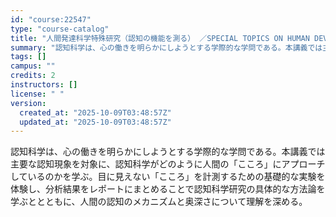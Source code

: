 ```yaml
---
id: "course:22547"
type: "course-catalog"
title: "人間発達科学特殊研究（認知の機能を測る） ／SPECIAL TOPICS ON HUMAN DEVELOPMENTAL SCIENCE: EXPERIMENTAL RESEARCH IN COGNITIVE SCIENCE"
summary: "認知科学は、心の働きを明らかにしようとする学際的な学問である。本講義では主要な認知現象を対象に、認知科学がどのように人間の「こころ」にアプローチしているのかを学ぶ。目に見えない「こころ」を計測するための基礎的な実験を体験し、分析結果をレポー…"
tags: []
campus: ""
credits: 2
instructors: []
license: " "
version:
  created_at: "2025-10-09T03:48:57Z"
  updated_at: "2025-10-09T03:48:57Z"
---
```


認知科学は、心の働きを明らかにしようとする学際的な学問である。本講義では主要な認知現象を対象に、認知科学がどのように人間の「こころ」にアプローチしているのかを学ぶ。目に見えない「こころ」を計測するための基礎的な実験を体験し、分析結果をレポートにまとめることで認知科学研究の具体的な方法論を学ぶととともに、人間の認知のメカニズムと奥深さについて理解を深める。
